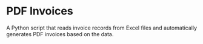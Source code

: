 # PDF Invoices
A Python script that reads invoice records from Excel files and automatically generates PDF invoices based on the data.